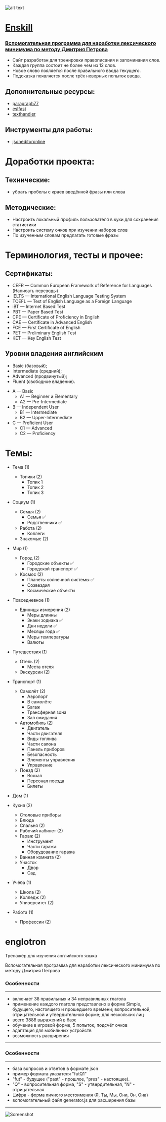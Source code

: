 ![alt text](img/enskill.png "Title")
# [Enskill](https://aruytehno.github.io/enskill/)
### [Вспомогательная программа для наработки лексического минимума по методу Дмитрия Петрова](https://aruytehno.github.io/enskill/englotron.html)
* Сайт разработан для тренировки правописания и запоминания слов.
* Каждая группа состоит не более чем из 12 слов.
* Новое слово пояляется после правильного ввода текущего.
* Подсказка появляется после трёх неверных попыток ввода.

## Дополнительные ресурсы:
* [paragraph77](https://paragraph77.net/)
* [eslfast](https://www.eslfast.com/)
* [texthandler](https://ru.texthandler.com/text-tools/letter-case-converter/)

## Инструменты для работы:
* [jsoneditoronline](https://jsoneditoronline.org/#)

# Доработки проекта: 
## Технические:
- убрать пробелы с краев введённой фразы или слова

## Методические:
* Настроить локальный профиль пользователя в куки для сохранения статистики
* Настроить систему очков при изучении наборов слов
* По изученным словам предлагать готовые фразы

# Терминология, тесты и прочее:
## Сертификаты:
- CEFR — Common European Framework of Reference for Languages (Написать переводы)
- IELTS — International English Language Testing System
- TOEFL — Test of English Language as a Foreign Language
- iBT — Internet Based Test
- PBT — Paper Based Test
- CPE — Certificate of Proficiency in English
- CAE — Certificate in Advanced English
- FCE — First Certificate of English
- PET — Preliminary English Test
- KET — Key English Test

## Уровни владения английским
- Basic (базовый);
- Intermediate (средний);
- Advanced (продвинутый);
- Fluent (свободное владение).

* A — Basic 
  * A1 — Beginner и Elementary
  * A2 — Pre-Intermediate
* B — Independent User
  * B1 — Intermediate
  * B2 — Upper-Intermediate
* C — Proficient User
  * C1 — Advanced
  * C2 — Proficiency


# Темы:
* Тема (1)
    * Топики (2)
        * Топик 1
        * Топик 2
        * Топик 3
* Социум (1)
    * Семья (2)
        * Семья ✅
        * Родственники ✅
    * Работа (2)
        * Коллеги
    * Знакомые (2)
* Мир (1)
  * Город (2)
      * Городские объекты ✅
      * Городской транспорт ✅
  * Космос (2)
      * Планеты солнечной системы ✅
      * Созвездия
      * Космические объекты
* Повседневное (1)
    * Единицы измерения (2)
        * Меры длинны
        * Знаки зодиака ✅
        * Дни недели ✅
        * Месяцы года ✅
        * Меры температуры
        * Валюты
* Путешествия (1)
    * Отель (2)
        * Места отеля
    * Экскурсии (2)

* Транспорт (1)
    * Самолёт (2)
        * Аэропорт
        * В самолёте
        * Багаж
        * Трансферная зона
        * Зал ожидания
    * Автомобиль (2)
        * Двигатель
        * Части двигателя
        * Виды топлива
        * Части салона
        * Панель приборов
        * Безопасность
        * Элементы управления
        * Управление
    * Поезд (2)
        * Вокзал
        * Персонал поезда
        * Билеты
* Дом (1)
* Кухня (2)
    * Столовые приборы
    * Блюда
    * Спальня (2)
    * Рабочий кабинет (2)
    * Гараж (2)
        * Инструмент
        * Части гаража
        * Оборудование гаража
    * Ванная комната (2)
    * Участок
        * Двор
        * Сад
* Учёба (1)
    * Школа (2)
    * Колледж (2)
    * Университет (2)
* Работа (1)
    * Профессии (2)


# englotron
Тренажёр для изучения английского языка

Вспомогательная программа для наработки лексического минимума по методу Дмитрия Петрова
### Особенности
---
- включает 38 правильных и 34 неправильных глагола
- применение каждого глагола представлено в форме Simple, будущего, настоящего и прошедшего времени; вопросительной, отрицательной и утвердительной форме; для нескольких лиц
- всего 3888 выражений в базе
- обучение в игровой форме, 5 попыток, подсчёт очков
- адаптация для мобильных устройств
- возможность расширения
---
### Особенности
---
- база вопросов и ответов в формате json
- пример формата указателя "futQ1"
- "fut" - будущее ("past" - прошлое, "pres" - настоящее).
- "Q" - вопросительная форма, "S" - утвердительная, "N" - отрицательная
- Цифра - форма личного местоимения (Я, Ты, Мы, Они, Он, Она)
- вспомогательный файл generator.js для расширения базы
---

![Screenshot](img/screenshot.jpg)
